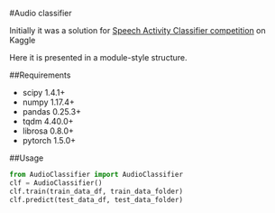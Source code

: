 #Audio classifier

Initially it was a solution for [Speech Activity Classifier competition](https://www.kaggle.com/c/silero-audio-classifier) on Kaggle

Here it is presented in a module-style structure.

##Requirements
* scipy 1.4.1+
* numpy 1.17.4+
* pandas 0.25.3+
* tqdm 4.40.0+
* librosa 0.8.0+
* pytorch 1.5.0+

##Usage

```python
from AudioClassifier import AudioClassifier
clf = AudioClassifier()
clf.train(train_data_df, train_data_folder)
clf.predict(test_data_df, test_data_folder)
```